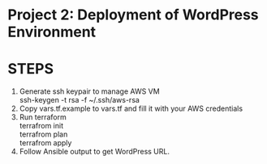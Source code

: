 # Project 2: Deployment of WordPress Environment

# STEPS
1. Generate ssh keypair to manage AWS VM  
    ssh-keygen -t rsa -f ~/.ssh/aws-rsa  
2. Copy vars.tf.example to vars.tf and fill it with your AWS credentials  
3. Run terraform  
    terrafrom init  
    terrafrom plan  
    terrafrom apply  
4. Follow Ansible output to get WordPress URL.